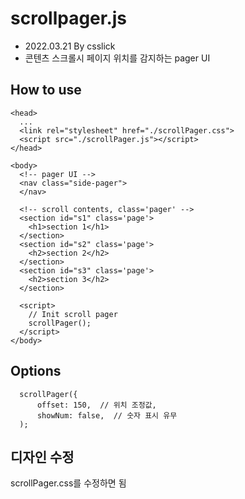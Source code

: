 # scrollpager.js
- 2022.03.21 By csslick
- 콘텐츠 스크롤시 페이지 위치를 감지하는 pager UI

## How to use

```
<head>
  ...
  <link rel="stylesheet" href="./scrollPager.css">
  <script src="./scrollPager.js"></script>
</head>
```

```
<body>
  <!-- pager UI -->
  <nav class="side-pager">
  </nav>

  <!-- scroll contents, class='pager' -->
  <section id="s1" class='page'>
    <h1>section 1</h1>
  </section>
  <section id="s2" class='page'>
    <h2>section 2</h2>
  </section>
  <section id="s3" class='page'>
    <h2>section 3</h2>
  </section>

  <script>
    // Init scroll pager
    scrollPager();
  </script>
</body>
```


## Options
```
  scrollPager({
      offset: 150,  // 위치 조정값,
      showNum: false,  // 숫자 표시 유무
  );

```

## 디자인 수정
scrollPager.css를 수정하면 됨

